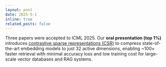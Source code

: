```yaml
---
layout: post
date: 2025-5-1
inline: true
related_posts: false
---
```


Three papers were accepted to ICML 2025. Our **oral presentation (top 1%)** introduces [contrastive sparse representations (CSR)](https://www.arxiv.org/pdf/2503.01776) to compress state-of-the-art embedding models to just 32 active dimensions, enabling ~100× faster retrieval with minimal accuracy loss and low training cost for large-scale vector databases and RAG systems.
